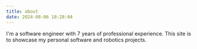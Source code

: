 ```yaml
---
title: about
date: 2024-08-06 18:28:04
---
```

I'm a software engineer with 7 years of professional experience.  This site is to showcase my personal software and robotics projects.